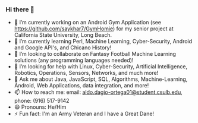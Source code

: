### Hi there 👋

- 🔭 I’m currently working on an Android Gym Application (see https://github.com/saykhar7/GymHomie) for my senior project at California State University, Long Beach.
- 🌱 I’m currently learning Perl, Machine Learning, Cyber-Security, Android and Google API's, and Chicano History! 
- 👯 I’m looking to collaborate on Fantasy Football Machine Learning solutions (any programming languages needed)! 
- 🤔 I’m looking for help with Linux, Cyber-Security, Artificial Intelligence, Robotics, Operations, Sensors, Networks, and much more!
- 💬 Ask me about Java, JavaScript, SQL, Algorithms, Machine-Learning, Android, Web Applications, data integration, and more!
- 📫 How to reach me: email: aldo.dagio-ortega01@student.csulb.edu, phone: (916) 517-9142
- 😄 Pronouns: He/Him
- ⚡ Fun fact: I'm an Army Veteran and I have a Great Dane!
